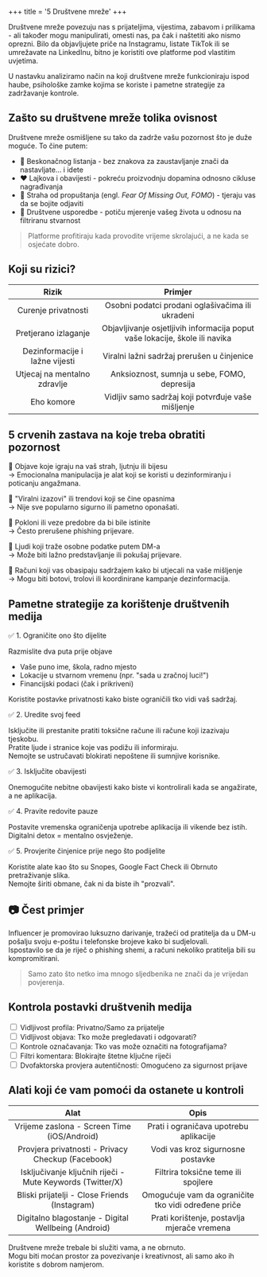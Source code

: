 +++
title = '5  Društvene mreže'
+++

Društvene mreže povezuju nas s prijateljima, vijestima, zabavom i prilikama - ali također mogu manipulirati, omesti nas, pa čak i naštetiti ako nismo oprezni.
Bilo da objavljujete priče na Instagramu, listate TikTok ili se umrežavate na LinkedInu, bitno je koristiti ove platforme pod vlastitim uvjetima.

U nastavku analiziramo način na koji društvene mreže funkcioniraju ispod haube, psihološke zamke kojima se koriste i pametne strategije za zadržavanje kontrole.

## Zašto su društvene mreže tolika ovisnost

Društvene mreže osmišljene su tako da zadrže vašu pozornost što je duže moguće. To čine putem:

- 🔄 Beskonačnog listanja - bez znakova za zaustavljanje znači da nastavljate... i idete
- ❤️ Lajkova i obavijesti - pokreću proizvodnju dopamina odnosno cikluse nagrađivanja
- 📢 Straha od propuštanja (engl. _Fear Of Missing Out, FOMO_) - tjeraju vas da se bojite odjaviti
- 🤳 Društvene usporedbe - potiču mjerenje vašeg života u odnosu na filtriranu stvarnost

>
> Platforme profitiraju kada provodite vrijeme skrolajući, a ne kada se osjećate dobro.
>

## Koji su rizici?

| **Rizik** | **Primjer** |
| :-: | :-: |
| Curenje privatnosti | Osobni podatci prodani oglašivačima ili ukradeni |
| Pretjerano izlaganje | Objavljivanje osjetljivih informacija poput vaše lokacije, škole ili navika |
| Dezinformacije i lažne vijesti | Viralni lažni sadržaj prerušen u činjenice |
| Utjecaj na mentalno zdravlje | Anksioznost, sumnja u sebe, FOMO, depresija |
| Eho komore | Vidljiv samo sadržaj koji potvrđuje vaše mišljenje |

## 5 crvenih zastava na koje treba obratiti pozornost

🚩 Objave koje igraju na vaš strah, ljutnju ili bijesu  
→ Emocionalna manipulacija je alat koji se koristi u dezinformiranju i poticanju angažmana.

🚩 "Viralni izazovi" ili trendovi koji se čine opasnima  
→ Nije sve popularno sigurno ili pametno oponašati.

🚩 Pokloni ili veze predobre da bi bile istinite  
→ Često prerušene phishing prijevare.

🚩 Ljudi koji traže osobne podatke putem DM-a  
→ Može biti lažno predstavljanje ili pokušaj prijevare.

🚩 Računi koji vas obasipaju sadržajem kako bi utjecali na vaše mišljenje  
→ Mogu biti botovi, trolovi ili koordinirane kampanje dezinformacija.

## Pametne strategije za korištenje društvenih medija

✅ 1. Ograničite ono što dijelite

Razmislite dva puta prije objave

- Vaše puno ime, škola, radno mjesto
- Lokacije u stvarnom vremenu (npr. "sada u zračnoj luci!")
- Financijski podaci (čak i prikriveni)

Koristite postavke privatnosti kako biste ograničili tko vidi vaš sadržaj.

✅ 2. Uredite svoj feed

Isključite ili prestanite pratiti toksične račune ili račune koji izazivaju tjeskobu.  
Pratite ljude i stranice koje vas podižu ili informiraju.  
Nemojte se ustručavati blokirati nepoštene ili sumnjive korisnike.  

✅ 3. Isključite obavijesti

Onemogućite nebitne obavijesti kako biste vi kontrolirali kada se angažirate, a ne aplikacija.

✅ 4. Pravite redovite pauze

Postavite vremenska ograničenja upotrebe aplikacija ili vikende bez istih. Digitalni detox = mentalno osvježenje.

✅ 5. Provjerite činjenice prije nego što podijelite

Koristite alate kao što su Snopes, Google Fact Check ili Obrnuto pretraživanje slika.  
Nemojte širiti obmane, čak ni da biste ih "prozvali".

## 📷 Čest primjer

Influencer je promovirao luksuzno darivanje, tražeći od pratitelja da u DM-u pošalju svoju e-poštu i telefonske brojeve kako bi sudjelovali.  
Ispostavilo se da je riječ o phishing shemi, a računi nekoliko pratitelja bili su kompromitirani.

>
> Samo zato što netko ima mnogo sljedbenika ne znači da je vrijedan povjerenja.
>

## Kontrola postavki društvenih medija

<div>
 <input type="checkbox" id=""> <label for="">Vidljivost profila: Privatno/Samo za prijatelje<br />
 <input type="checkbox" id=""> <label for="">Vidljivost objava: Tko može pregledavati i odgovarati?<br />
 <input type="checkbox" id=""> <label for="">Kontrole označavanja: Tko vas može označiti na fotografijama?<br />
 <input type="checkbox" id=""> <label for="">Filtri komentara: Blokirajte štetne ključne riječi<br />
 <input type="checkbox" id=""> <label for="">Dvofaktorska provjera autentičnosti: Omogućeno za sigurnost prijave<br />
</div>

## Alati koji će vam pomoći da ostanete u kontroli

| **Alat** | **Opis** |
| :-: | :-: |
| Vrijeme zaslona - Screen Time (iOS/Android) | Prati i ograničava upotrebu aplikacije |
| Provjera privatnosti - Privacy Checkup (Facebook) | Vodi vas kroz sigurnosne postavke |
| Isključivanje ključnih riječi - Mute Keywords (Twitter/X) | Filtrira toksične teme ili spojlere |
| Bliski prijatelji - Close Friends (Instagram) | Omogućuje vam da ograničite tko vidi određene priče |
| Digitalno blagostanje - Digital Wellbeing (Android) | Prati korištenje, postavlja mjerače vremena |

Društvene mreže trebale bi služiti vama, a ne obrnuto.  
Mogu biti moćan prostor za povezivanje i kreativnost, ali samo ako ih koristite s dobrom namjerom.
